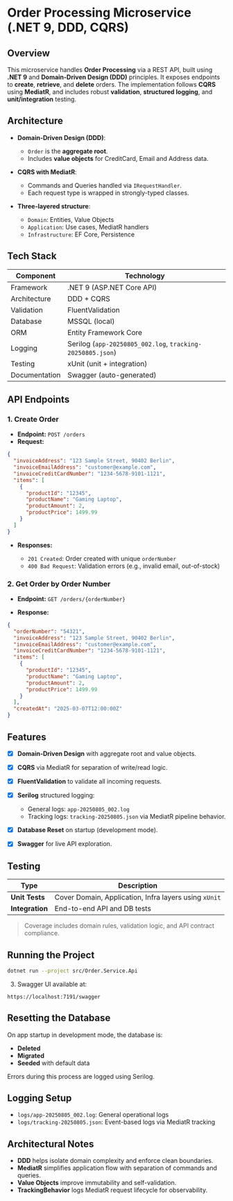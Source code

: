 # Order Processing Microservice (.NET 9, DDD, CQRS)

## Overview

This microservice handles **Order Processing** via a REST API, built using **.NET 9** and **Domain-Driven Design (DDD)** principles. 
It exposes endpoints to **create**, **retrieve**, and **delete** orders. 
The implementation follows **CQRS** using **MediatR**, and includes robust **validation**, **structured logging**, and **unit/integration** testing.

## Architecture

* **Domain-Driven Design (DDD)**:

  * `Order` is the **aggregate root**.
  * Includes **value objects** for CreditCard, Email and Address data.
* **CQRS with MediatR**:

  * Commands and Queries handled via `IRequestHandler`.
  * Each request type is wrapped in strongly-typed classes.
* **Three-layered structure**:

  * `Domain`: Entities, Value Objects
  * `Application`: Use cases, MediatR handlers
  * `Infrastructure`: EF Core, Persistence

## Tech Stack

| Component     | Technology                                                 |
| ------------- | ---------------------------------------------------------- |
| Framework     | .NET 9 (ASP.NET Core API)                                  |
| Architecture  | DDD + CQRS                                                 |
| Validation    | FluentValidation                                           |
| Database      | MSSQL (local)                                              |
| ORM           | Entity Framework Core                                      |
| Logging       | Serilog (`app-20250805_002.log`, `tracking-20250805.json`) |
| Testing       | xUnit (unit + integration)                                 |
| Documentation | Swagger (auto-generated)                                   |

## API Endpoints

### 1. **Create Order**

* **Endpoint:** `POST /orders`
* **Request:**

```json
{
  "invoiceAddress": "123 Sample Street, 90402 Berlin",
  "invoiceEmailAddress": "customer@example.com",
  "invoiceCreditCardNumber": "1234-5678-9101-1121",
  "items": [
    {
      "productId": "12345",
      "productName": "Gaming Laptop",
      "productAmount": 2,
      "productPrice": 1499.99
    }
  ]
}
```

* **Responses:**

  * `201 Created`: Order created with unique `orderNumber`
  * `400 Bad Request`: Validation errors (e.g., invalid email, out-of-stock)

### 2. **Get Order by Order Number**

* **Endpoint:** `GET /orders/{orderNumber}`

* **Response:**

```json
{
  "orderNumber": "54321",
  "invoiceAddress": "123 Sample Street, 90402 Berlin",
  "invoiceEmailAddress": "customer@example.com",
  "invoiceCreditCardNumber": "1234-5678-9101-1121",
  "items": [
    {
      "productId": "12345",
      "productName": "Gaming Laptop",
      "productAmount": 2,
      "productPrice": 1499.99
    }
  ],
  "createdAt": "2025-03-07T12:00:00Z"
}
```

## Features

* [x] **Domain-Driven Design** with aggregate root and value objects.
* [x] **CQRS** via MediatR for separation of write/read logic.
* [x] **FluentValidation** to validate all incoming requests.
* [x] **Serilog** structured logging:

  * General logs: `app-20250805_002.log`
  * Tracking logs: `tracking-20250805.json` via MediatR pipeline behavior.
* [x] **Database Reset** on startup (development mode).
* [x] **Swagger** for live API exploration.

## Testing

| Type            | Description                                           |
| --------------- | ----------------------------------------------------- |
| **Unit Tests**  | Cover Domain, Application, Infra layers using `xUnit` |
| **Integration** | End-to-end API and DB tests                           |

> Coverage includes domain rules, validation logic, and API contract compliance.

## Running the Project

```bash
dotnet run --project src/Order.Service.Api
```

3. Swagger UI available at:

```
https://localhost:7191/swagger
```

## Resetting the Database

On app startup in development mode, the database is:

* **Deleted**
* **Migrated**
* **Seeded** with default data

Errors during this process are logged using Serilog.

## Logging Setup

* `logs/app-20250805_002.log`: General operational logs
* `logs/tracking-20250805.json`: Event-based logs via MediatR tracking

## Architectural Notes

* **DDD** helps isolate domain complexity and enforce clean boundaries.
* **MediatR** simplifies application flow with separation of commands and queries.
* **Value Objects** improve immutability and self-validation.
* **TrackingBehavior** logs MediatR request lifecycle for observability.
  
